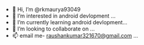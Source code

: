 - 👋 Hi, I’m @rkmaurya93049
- 👀 I’m interested in android devlopment ...
- 🌱 I’m currently learning android devlopment...
- 💞️ I’m looking to collaborate on ...
- 📫 email me- raushankumar321670@gmail.com ...

<!---
rkmaurya93049/rkmaurya93049 is a ✨ special ✨ repository because its `README.md` (this file) appears on your GitHub profile.
You can click the Preview link to take a look at your changes.
--->
